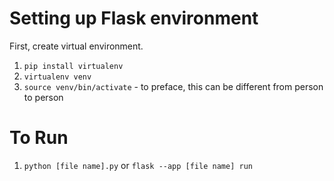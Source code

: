 # Setting up Flask environment

First, create virtual environment.
1. `pip install virtualenv`
2. `virtualenv venv`
3. `source venv/bin/activate` - to preface, this can be different from person to person

# To Run

1. `python [file name].py` or `flask --app [file name] run`